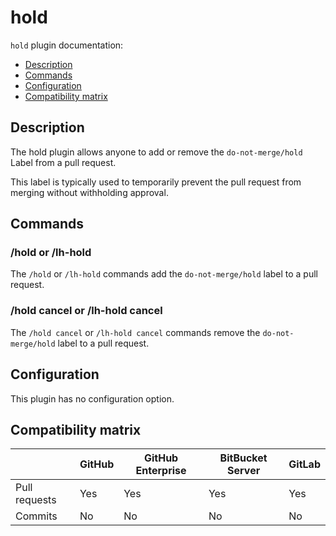 # hold

`hold` plugin documentation:
- [Description](#description)
- [Commands](#commands)
- [Configuration](#configuration)
- [Compatibility matrix](#compatibility-matrix)

## Description

The hold plugin allows anyone to add or remove the `do-not-merge/hold` Label from a pull request.

This label is typically used to temporarily prevent the pull request from merging without withholding approval.

## Commands

### /hold or /lh-hold

The `/hold` or `/lh-hold` commands add the `do-not-merge/hold` label to a pull request.

### /hold cancel or /lh-hold cancel

The `/hold cancel` or `/lh-hold cancel` commands remove the `do-not-merge/hold` label to a pull request.

## Configuration

This plugin has no configuration option.

## Compatibility matrix

|               | GitHub | GitHub Enterprise | BitBucket Server | GitLab |
| ------------- | ------ | ----------------- | ---------------- | ------ |
| Pull requests | Yes    | Yes               | Yes              | Yes    |
| Commits       | No     | No                | No               | No     |
